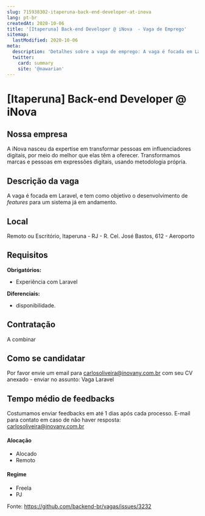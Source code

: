 ```yaml
---
slug: 715938302-itaperuna-back-end-developer-at-inova
lang: pt-br
createdAt: 2020-10-06
title: '[Itaperuna] Back-end Developer @ iNova  - Vaga de Emprego'
sitemap:
  lastModified: 2020-10-06
meta:
  description: 'Detalhes sobre a vaga de emprego: A vaga é focada em Laravel, e tem como objetivo o desenvolvimento de _features_ para um sistema já em andamento.'
  twitter:
    card: summary
    site: '@nawarian'
---
```


# [Itaperuna] Back-end Developer @ iNova 

## Nossa empresa

A iNova nasceu da expertise em transformar pessoas em influenciadores digitais, por meio do melhor que elas têm a oferecer. Transformamos marcas e pessoas em expressões digitais, usando metodologia própria.

## Descrição da vaga

A vaga é focada em Laravel, e tem como objetivo o desenvolvimento de _features_ para um sistema já em andamento.

## Local

Remoto ou Escritório, Itaperuna - RJ - R. Cel. José Bastos, 612 - Aeroporto

## Requisitos

**Obrigatórios:**
- Experiência com Laravel

**Diferenciais:**
- disponibilidade.

## Contratação

A combinar

## Como se candidatar

Por favor envie um email para carlosoliveira@inovany.com.br com seu CV anexado - enviar no assunto: Vaga Laravel

## Tempo médio de feedbacks

Costumamos enviar feedbacks em até 1 dias após cada processo.
E-mail para contato em caso de não haver resposta: carlosoliveira@inovany.com.br

#### Alocação
- Alocado
- Remoto

#### Regime
- Freela
- PJ




Fonte: https://github.com/backend-br/vagas/issues/3232